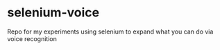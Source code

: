 # selenium-voice
Repo for my experiments using selenium to expand what you can do via voice recognition

